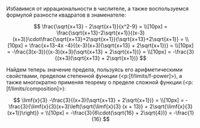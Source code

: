 Избавимся от иррациональности в числителе, а также воспользуемся формулой разности квадратов в знаменателе:

$$ \frac{\sqrt{x+13} - 2\sqrt{x+1}}{x^2-9} = \\[10px] = \frac{\sqrt{x+13}-2\sqrt{x+1}}{(x-3)(x+3)}\cdot\frac{\sqrt{x+13}+2\sqrt{x+1}}{\sqrt{x+13}+2\sqrt{x+1}} = \\[10px] = \frac{x+13-4x -4}{(x-3)(x+3)(\sqrt{x+13} + 2\sqrt{x+1})} = \\[10px] = -\frac{3(x-3)}{(x-3)(x+3)(\sqrt{x+13} + 2\sqrt{x+1})} = \\[10px] = -\frac{3}{(x+3)(\sqrt{x+13} + 2\sqrt{x+1})} $$

Найдем теперь значение предела, пользуясь его арифметическими свойствами, пределом степенной функции (<p:[f/limits/f-power]>), а также многократно применяя теорему о пределе сложной функции (<p:[f/limits/composition]>):

$$ \limf{x}{3} -\frac{3}{(x+3)(\sqrt{x+13} + 2\sqrt{x+1})} = \\[10px] = -\frac{3}{\limf{x}{3}(x+3)\left(\sqrt{\limf{x}{3} (x + 13)} + 2\sqrt{\limf{x}{3}(x+1)}\right)} = \\[10px] = -\frac{3}{6\cdot(\sqrt{16} + 2\sqrt{4})} = -\frac{1}{16} $$